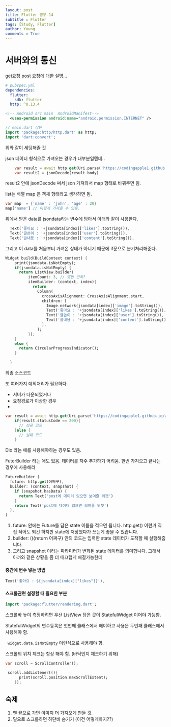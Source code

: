 ```yaml
---
layout: post
title: Flutter 공부-14
subtitle : Flutter
tags: [Study, Flutter]
author: Young
comments : True
---
```

# 서버와의 통신

get요청
post 요청에 대한 설명...

```yaml
# pubspec.yml
dependencies:
  flutter:
    sdk: flutter
  http: ^0.13.4
```

```xml
<!-- Android src main  AndroidManifest-->
  <uses-permission android:name="android.permission.INTERNET" />
```

```dart
// main.dart 상단
import 'package:http/http.dart' as http;
import 'dart:convert';
```

위와 같이 세팅해줄 것

json 데이터 형식으로 가져오는 경우가 대부분일텐데..

```dart
    var result = await http.get(Uri.parse('https://codingapple1.github.io/app/data.json'));
    var result2 = jsonDecode(result.body)
```
result2 안에 jsonDecode 써서 json 가져와서 map 형태로 바꿔주면 됨.

list는 배열
map 은 객체
형태라고 생각하면 됨.

```dart
var map  = {'name' : 'john', 'age' : 20}
map['name'] // 이렇게 가져올 수 있음.

```
위에서 받은 data를 jsondata라는 변수에 담아서 아래와 같이 사용한다.

```dart
  Text('좋아요 : '+jsondata[index]['likes'].toString()),
  Text('글쓴이 : '+jsondata[index]['user'].toString()),
  Text('글내용 : '+jsondata[index]['content'].toString()),
```

그리고 이 data를 처음부터 가져온 상태가 아니기 때문에
if문으로 분기처리해준다.
```dart
Widget build(BuildContext context) {
    print(jsondata.isNotEmpty);
    if(jsondata.isNotEmpty) {
      return ListView.builder(
          itemCount: 3, // 몇번 반복?
          itemBuilder: (context, index){
            return
              Column(
                crossAxisAlignment: CrossAxisAlignment.start,
                children: [
                  Image.network(jsondata[index]['image'].toString()),
                  Text('좋아요 : '+jsondata[index]['likes'].toString()),
                  Text('글쓴이 : '+jsondata[index]['user'].toString()),
                  Text('글내용 : '+jsondata[index]['content'].toString()),
                ],
              );
          });
    }
    else {
      return CircularProgressIndicator();
    }

  }
```
최종 소스코드


또 여러가지 예외처리가 필요하다.
- 서버가 다운되었거나
- 요청경로가 이상한 경우 
- 

```dart
var result = await http.get(Uri.parse('https://codingapple1.github.io/app/data.json'));
    if(result.statusCode == 200){
      // 성공 코드
    }else {
      // 실패 코드
    }
```

Dio 라는 애를 사용해야하는 경우도 있음.


FuterBuilder 라는 애도 있음.
데이터를 자주 추가하기 어려움.
한번 가져오고 끝나는 경우에 사용해라 

```dart
FutureBuilder (
  future: http.get(어쩌구),
  builder: (context, snapshot) {
    if (snapshot.hasData) {
      return Text('post에 데이터 있으면 보여줄 위젯')
    } 
    return Text('post에 데이터 없으면 보여줄 위젯')
  },
) 
```

1. future: 안에는 Future를 담은 state 이름을 적으면 됩니다.
http.get() 이런거 직접 적어도 되긴 하지만 state에 저장했다가 쓰는게 좋을 수 있습니다. 
2. builder: (){return 어쩌구} 안의 코드는 입력한 state 데이터가 도착할 때 실행해줍니다.
3. 그리고 snapshot 이라는 파라미터가 변화된 state 데이터를 의미합니다. 
그래서 아까와 같은 상황을 좀 더 매끄럽게 해결가능한데


#### 중간에 변수 넣는 방법
```dart
Text('좋아요 : ${jsondata[index]["likes"]}'),
```


#### 스크롤관련 설정할 때 필요한 부분
```dart
import 'package:flutter/rendering.dart';
```

스크롤바 높이 측정하려면 우선 ListView 담은 곳이 StatefulWidget 이어야 가능함.

StatefulWidget의 변수등록은 첫번째 클래스에서 해야하고
사용은 두번째 클래스에서 사용해야 함.

``` widget.data.isNotEmpty```
이런식으로 사용해야 함.

스크롤의 위치 체크는 항상 해야 함.
(바닥인지 체크하기 위해)
```dart
var scroll = ScrollController();

 scroll.addListener((){
      print(scroll.position.maxScrollExtent);
    });
```

## 숙제
1. 맨 끝으로 가면 이미지 더 가져오게 만들 것. 
2. 밑으로 스크롤하면 하단바 숨기기 (이건 어떻게하지??)

